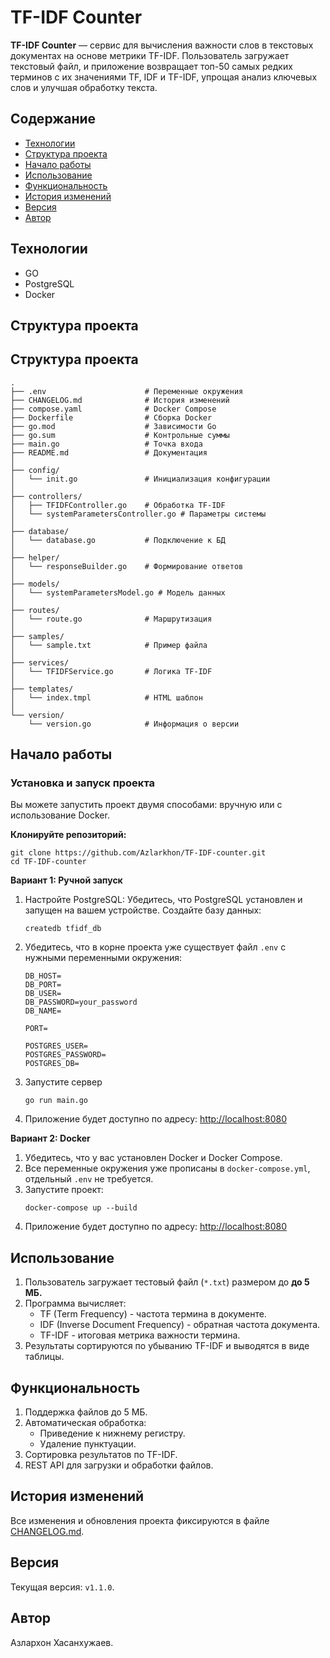 # TF-IDF Counter

**TF-IDF Counter** — сервис для вычисления важности слов в текстовых документах на основе метрики TF-IDF. Пользователь загружает текстовый файл, и приложение возвращает топ-50 самых редких терминов с их значениями TF, IDF и TF-IDF, упрощая анализ ключевых слов и улучшая обработку текста.

## Содержание

* [Технологии](#технологии)
* [Структура проекта](#структура-проекта)
* [Начало работы](#начало-работы)
* [Использование](#использование)
* [Функциональность](#функциональность)
* [История изменений](#история-изменений)
* [Версия](#версия)
* [Автор](#автор)

## Технологии

* GO
* PostgreSQL
* Docker

## Структура проекта

## Структура проекта

```text
.
├── .env                      # Переменные окружения
├── CHANGELOG.md              # История изменений
├── compose.yaml              # Docker Compose
├── Dockerfile                # Сборка Docker
├── go.mod                    # Зависимости Go
├── go.sum                    # Контрольные суммы
├── main.go                   # Точка входа
├── README.md                 # Документация
│
├── config/
│   └── init.go               # Инициализация конфигурации
│
├── controllers/
│   ├── TFIDFController.go    # Обработка TF-IDF
│   └── systemParametersController.go # Параметры системы
│
├── database/
│   └── database.go           # Подключение к БД
│
├── helper/
│   └── responseBuilder.go    # Формирование ответов
│
├── models/
│   └── systemParametersModel.go # Модель данных
│
├── routes/
│   └── route.go              # Маршрутизация
│
├── samples/
│   └── sample.txt            # Пример файла
│
├── services/
│   └── TFIDFService.go       # Логика TF-IDF
│
├── templates/
│   └── index.tmpl            # HTML шаблон
│
└── version/
    └── version.go            # Информация о версии
```

## Начало работы

### Установка и запуск проекта

Вы можете запустить проект двумя способами: вручную или с использование Docker.

**Клонируйте репозиторий:**

```
git clone https://github.com/Azlarkhon/TF-IDF-counter.git
cd TF-IDF-counter
```

**Вариант 1: Ручной запуск**

1. Настройте PostgreSQL:
   Убедитесь, что PostgreSQL установлен и запущен на вашем устройстве. Создайте базу данных:
   ```
   createdb tfidf_db
   ```
2. Убедитесь, что в корне проекта уже существует файл `.env` с нужными переменными окружения:
   ```
   DB_HOST=
   DB_PORT=
   DB_USER=
   DB_PASSWORD=your_password
   DB_NAME=

   PORT=

   POSTGRES_USER=
   POSTGRES_PASSWORD=
   POSTGRES_DB=
   ```
3. Запустите сервер
   ```
   go run main.go
   ```
4. Приложение будет доступно по адресу: [http://localhost:8080](http://localhost:8080)

**Вариант 2: Docker**

1. Убедитесь, что у вас установлен Docker и Docker Compose.
2. Все переменные окружения уже прописаны в `docker-compose.yml`, отдельный `.env` не требуется.
3. Запустите проект:
   ```
   docker-compose up --build
   ```
4. Приложение будет доступно по адресу: [http://localhost:8080](http://localhost:8080)

## Использование

1. Пользователь загружает тестовый файл (`*.txt`) размером до **до 5 МБ.**
2. Программа вычисляет:
   - TF (Term Frequency) - частота термина в документе.
   - IDF (Inverse Document Frequency) - обратная частота документа.
   - TF-IDF - итоговая метрика важности термина.
3. Результаты сортируются по убыванию TF-IDF и выводятся в виде таблицы.

## Функциональность

1. Поддержка файлов до 5 МБ.
2. Автоматическая обработка:
   - Приведение к нижнему регистру.
   - Удаление пунктуации.
3. Сортировка результатов по TF-IDF.
4. REST API для загрузки и обработки файлов.

## История изменений

Все изменения и обновления проекта фиксируются в файле [CHANGELOG.md](./CHANGELOG.md).

## Версия

Текущая версия: `v1.1.0`.

## Автор

Азлархон Хасанхужаев.
